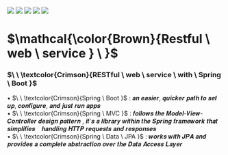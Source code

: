 ![](https://img.shields.io/badge/Spring_boot_2-brown?style=for-the-badge)
![](https://img.shields.io/badge/Spring_MVC-brown?style=for-the-badge)
![](https://img.shields.io/badge/Spring_Data_JPA-brown?style=for-the-badge)
![](https://img.shields.io/badge/Apache_Maven-brown?style=for-the-badge)
![](https://img.shields.io/badge/Java_8-brown?style=for-the-badge)
# $\mathcal{\color{Brown}{Restful \ web \ service } \ \}$
### $\ \ \textcolor{Crimson}{RESTful \ web \ service \ with \ Spring \ Boot  }$ 


• $\ \ \textcolor{Crimson}{Spring \ Boot }$ : 𝒂𝒏 𝒆𝒂𝒔𝒊𝒆𝒓, 𝒒𝒖𝒊𝒄𝒌𝒆𝒓 𝒑𝒂𝒕𝒉 𝒕𝒐 𝒔𝒆𝒕 𝒖𝒑, 𝒄𝒐𝒏𝒇𝒊𝒈𝒖𝒓𝒆, 𝒂𝒏𝒅 𝒋𝒖𝒔𝒕 𝒓𝒖𝒏 𝒂𝒑𝒑𝒔  
• $\ \ \textcolor{Crimson}{Spring \ MVC }$  : 𝒇𝒐𝒍𝒍𝒐𝒘𝒔 𝒕𝒉𝒆 𝑴𝒐𝒅𝒆𝒍-𝑽𝒊𝒆𝒘-𝑪𝒐𝒏𝒕𝒓𝒐𝒍𝒍𝒆𝒓 𝒅𝒆𝒔𝒊𝒈𝒏 𝒑𝒂𝒕𝒕𝒆𝒓𝒏 , 𝒊𝒕'𝒔 𝒂 𝒍𝒊𝒃𝒓𝒂𝒓𝒚 𝒘𝒊𝒕𝒉𝒊𝒏 𝒕𝒉𝒆 𝑺𝒑𝒓𝒊𝒏𝒈 𝒇𝒓𝒂𝒎𝒆𝒘𝒐𝒓𝒌 𝒕𝒉𝒂𝒕 𝒔𝒊𝒎𝒑𝒍𝒊𝒇𝒊𝒆𝒔 &ensp; 𝒉𝒂𝒏𝒅𝒍𝒊𝒏𝒈 𝑯𝑻𝑻𝑷 𝒓𝒆𝒒𝒖𝒆𝒔𝒕𝒔 𝒂𝒏𝒅 𝒓𝒆𝒔𝒑𝒐𝒏𝒔𝒆𝒔  
• $\ \ \textcolor{Crimson}{Spring \ Data \ JPA }$ : 𝒘𝒐𝒓𝒌𝒔 𝒘𝒊𝒕𝒉 𝑱𝑷𝑨 𝒂𝒏𝒅 𝒑𝒓𝒐𝒗𝒊𝒅𝒆𝒔 𝒂 𝒄𝒐𝒎𝒑𝒍𝒆𝒕𝒆 𝒂𝒃𝒔𝒕𝒓𝒂𝒄𝒕𝒊𝒐𝒏 𝒐𝒗𝒆𝒓 𝒕𝒉𝒆 𝑫𝒂𝒕𝒂 𝑨𝒄𝒄𝒆𝒔𝒔 𝑳𝒂𝒚𝒆𝒓
